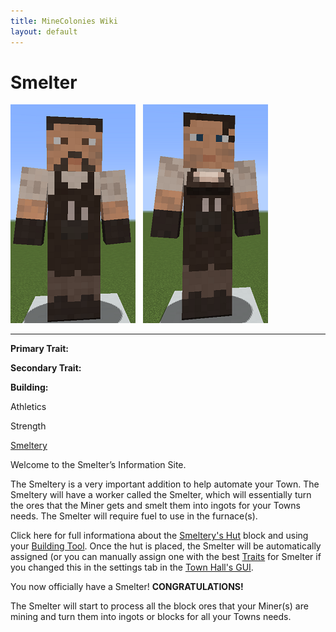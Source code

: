 ```yaml
---
title: MineColonies Wiki
layout: default
---
```

# Smelter

<div class="infobox box text-center">
<img src="../../assets/images/workers/smelter_m.png" alt="Smelter Male" />&nbsp;&nbsp;&nbsp;<img src="../../assets/images/workers/smelter_f.png" alt="Smelter Female" />
<hr />
  <div class="row section-text text-left">
    <div class="col">
      <p><strong>Primary Trait:</strong></p>
      <p><strong>Secondary Trait:</strong></p>
      <p><strong>Building:</strong></p>
    </div>
    <div class="col">
      <p class="traitp">Athletics</p>
      <p class="traits">Strength</p>
      <p><a href="../buildings/smeltery">Smeltery</a></p>
    </div>
  </div>
</div>

Welcome to the Smelter’s Information Site.

The Smeltery is a very important addition to help automate your Town. The Smeltery will have a worker called the Smelter, which will essentially turn the ores that the Miner gets and smelt them into ingots for your Towns needs. The Smelter will require fuel to use in the furnace(s).

Click here for full informationa about the [Smeltery's Hut](../buildings/smeltery) block and using your [Building Tool](../items/buildingtool). Once the hut is placed, the Smelter will be automatically assigned (or you can manually assign one with the best  [Traits](../systems/workerinfo) for Smelter if you changed this in the settings tab in the [Town Hall's GUI](../../source/buildings/townhall).

You now officially have a Smelter! **CONGRATULATIONS!**

The Smelter will start to process all the block ores that your Miner(s) are mining and turn them into ingots or blocks for all your Towns needs.
